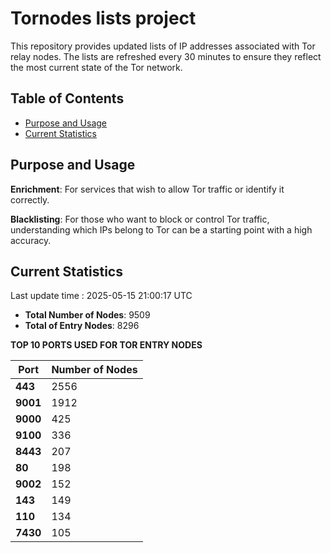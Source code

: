 # Tornodes lists project

This repository provides updated lists of IP addresses associated with Tor relay nodes. The lists are refreshed every 30 minutes to ensure they reflect the most current state of the Tor network.

## Table of Contents

- [Purpose and Usage](#purpose-and-usage)
- [Current Statistics](#current-statistics)


## Purpose and Usage

**Enrichment**: For services that wish to allow Tor traffic or identify it correctly.

**Blacklisting**: For those who want to block or control Tor traffic, understanding which IPs belong to Tor can be a starting point with a high accuracy.

## Current Statistics

Last update time : 2025-05-15 21:00:17 UTC

- **Total Number of Nodes**: 9509
- **Total of Entry Nodes**: 8296

**TOP 10 PORTS USED FOR TOR ENTRY NODES**

| **Port** | **Number of Nodes** |
|------|-----------------|
| **443**   | 2556  |
| **9001**   | 1912  |
| **9000**   | 425  |
| **9100**   | 336  |
| **8443**   | 207  |
| **80**   | 198  |
| **9002**   | 152  |
| **143**   | 149  |
| **110**   | 134  |
| **7430**   | 105  |

